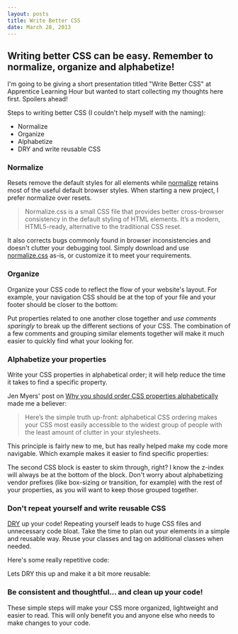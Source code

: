 ```yaml
---
layout: posts
title: Write Better CSS
date: March 28, 2013
---
```

<h2>Writing better CSS can be easy. Remember to normalize, organize and alphabetize!</h2>

<p>
I'm going to be giving a short presentation titled "Write Better CSS" at Apprentice Learning Hour but wanted to start collecting my thoughts here first. Spoilers ahead!
</p>

<p>
Steps to writing better CSS (I couldn't help myself with the naming):
</p>

<ul>
  <li>Normalize</li>
  <li>Organize</li>
  <li>Alphabetize</li>
  <li>DRY and write reusable CSS</li>
</ul>

<h3>Normalize</h3>
<p>
Resets remove the default styles for all elements while <a href="http://necolas.github.com/normalize.css/" target="_blank">normalize</a> retains most of the useful default browser styles. When starting a new project, I prefer normalize over resets.
</p>

<blockquote>
<p>
Normalize.css is a small CSS file that provides better cross-browser consistency in the default styling of HTML elements. It’s a modern, HTML5-ready, alternative to the traditional CSS reset. 
</p>
</blockquote>

<p>
It also corrects bugs commonly found in browser inconsistencies and doesn't clutter your debugging tool. Simply download and use <a href="http://necolas.github.com/normalize.css/" target="_blank">normalize.css</a> as-is, or customize it to meet your requirements.
</p>

<h3>Organize</h3>
<p>
Organize your CSS code to reflect the flow of your website's layout. For example, your navigation CSS should be at the top of your file and your footer should be closer to the bottom:
</p>

<script src="https://gist.github.com/aekaplan/4f1cad35c6c791542c10.js"></script>

<p>
Put properties related to one another close together and <em>use comments sparingly</em> to break up the different sections of your CSS. The combination of a few comments and grouping similar elements together will make it much easier to quickly find what your looking for.
</p>

<h3>Alphabetize your properties</h3>
<p>
Write your CSS properties in alphabetical order; it will help reduce the time it takes to find a specific property.
</p>

<p>
Jen Myers' post on <a href="http://jenmyers.tumblr.com/post/45339751868/why-you-should-order-css-properties-alphabetically" target="_blank">Why you should order CSS properties alphabetically</a> made me a believer:
</p>

<blockquote>
<p>
Here’s the simple truth up-front: alphabetical CSS ordering makes your CSS most easily accessible to the widest group of people with the least amount of clutter in your stylesheets.
</p>
</blockquote>

<p>
This principle is fairly new to me, but has really helped make my code more navigable. Which example makes it easier to find specific properties:
</p>

<script src="https://gist.github.com/aekaplan/8f0f05409107f339cafb.js"></script>

<p>
The second CSS block is easter to skim through, right? I know the z-index will always be at the bottom of the block. Don't worry about alphabetizing vendor prefixes (like box-sizing or transition, for example) with the rest of your properties, as you will want to keep those grouped together.
</p>

<h3>Don't repeat yourself and write reusable CSS</h3>
<p>
<a href="http://en.wikipedia.org/wiki/Don't_repeat_yourself" target="_blank">DRY</a> up your code! Repeating yourself leads to huge CSS files and unnecessary code bloat. Take the time to plan out your elements in a simple and reusable way. Reuse your classes and tag on additional classes when needed.
</p>

<p>
Here's some really repetitive code:
</p>

<script src="https://gist.github.com/aekaplan/4cf7c42030c0885770d8.js"></script>
<script src="https://gist.github.com/aekaplan/1cd17e1728522e397c33.js"></script>

<p>
Lets DRY this up and make it a bit more reusable:
</p>

<script src="https://gist.github.com/aekaplan/1de0549cc4ee559823d9.js"></script>
<script src="https://gist.github.com/aekaplan/c068be2d748c8c9f03c1.js"></script>

<h3>Be consistent and thoughtful... and clean up your code!</h3>
<p>
These simple steps will make your CSS more organized, lightweight and easier to read. This will only benefit you and anyone else who needs to make changes to your code.
</p>
